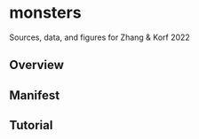 monsters
========

Sources, data, and figures for Zhang & Korf 2022

Overview
--------


Manifest
--------


Tutorial
--------

